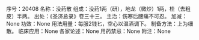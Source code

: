 序号：20408
名称：没药散
组成：没药1两（研），地龙（微炒）1两，桂（去粗皮）半两。
出处：《圣济总录》卷三十三。
主治：伤寒后腰痛不可忍。
加减：None
功效：None
用法用量：每服2钱匕，空心以温酒调下。
制备方法：上为细散。
临床应用：None
各家论述：None
用药禁忌：None
附注：None

